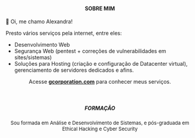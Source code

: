 <h4 align="center">SOBRE MIM</h1>

👋 Oi, me chamo Alexandra!


Presto vários serviços pela internet, entre eles: 
<ul>
  <li>Desenvolvimento Web</li>
  <li>Segurança Web (pentest + correções de vulnerabilidades em sites/sistemas)</li>
  <li>Soluções para Hosting (criação e configuração de Datacenter virtual), gerenciamento de servidores dedicados e afins.</li>
</ul>

<div align="center">Acesse <b><a href="https://pt-br.reactjs.org/">gcorporation.com</a></b> para conhecer meus serviços.</div>

<br>
<br>
<h5 align="center">FORMAÇÃO</h1>

<div align="center"><font size="-1">Sou formada em Análise e Desenvolvimento de Sistemas, e pós-graduada em Ethical Hacking e Cyber Security</font></div>
<!---
alexandra-idc/alexandra-idc is a ✨ special ✨ repository because its `README.md` (this file) appears on your GitHub profile.
You can click the Preview link to take a look at your changes.
--->


